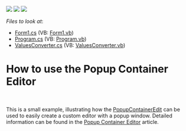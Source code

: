 <!-- default badges list -->
![](https://img.shields.io/endpoint?url=https://codecentral.devexpress.com/api/v1/VersionRange/128622856/10.1.4%2B)
[![](https://img.shields.io/badge/Open_in_DevExpress_Support_Center-FF7200?style=flat-square&logo=DevExpress&logoColor=white)](https://supportcenter.devexpress.com/ticket/details/E2663)
[![](https://img.shields.io/badge/📖_How_to_use_DevExpress_Examples-e9f6fc?style=flat-square)](https://docs.devexpress.com/GeneralInformation/403183)
<!-- default badges end -->
<!-- default file list -->
*Files to look at*:

* [Form1.cs](./CS/WindowsApplication1/Form1.cs) (VB: [Form1.vb](./VB/WindowsApplication1/Form1.vb))
* [Program.cs](./CS/WindowsApplication1/Program.cs) (VB: [Program.vb](./VB/WindowsApplication1/Program.vb))
* [ValuesConverter.cs](./CS/WindowsApplication1/ValuesConverter.cs) (VB: [ValuesConverter.vb](./VB/WindowsApplication1/ValuesConverter.vb))
<!-- default file list end -->
# How to use the Popup Container Editor


<p><br />
<p>This is a small example, illustrating how the <a href="http://documentation.devexpress.com/#WindowsForms/clsDevExpressXtraEditorsPopupContainerEdittopic">PopupContainerEdit</a> can be used to easily create a custom editor with a popup window. Detailed information can be found in the <a href="http://documentation.devexpress.com/#WindowsForms/CustomDocument612">Popup Container Editor</a> article.</p></p>

<br/>



